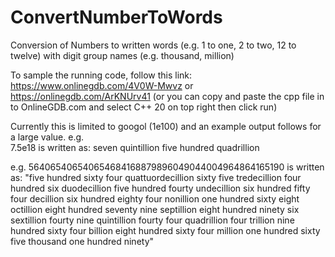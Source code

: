 # ConvertNumberToWords
Conversion of Numbers to written words (e.g. 1 to one, 2 to two, 12 to twelve) with digit group names (e.g. thousand, million)

To sample the running code, follow this link: https://www.onlinegdb.com/4V0W-Mwvz or https://onlinegdb.com/ArKNUrv41
(or you can copy and paste the cpp file in to OnlineGDB.com and select C++ 20 on top right then click run)

Currently this is limited to googol (1e100) and an example output follows for a large value.
e.g.  
7.5e18
is written as:
seven quintillion five hundred quadrillion

e.g. 
564065406540654684168879896049044004964864165190
is written as:
"five hundred sixty four quattuordecillion sixty five tredecillion four hundred six duodecillion
  five hundred fourty undecillion six hundred fifty four decillion six hundred eighty four nonillion
  one hundred sixty eight octillion eight hundred seventy nine septillion eight hundred ninety six sextillion
  fourty nine quintillion fourty four quadrillion four trillion nine hundred sixty four billion
  eight hundred sixty four million one hundred sixty five thousand one hundred ninety"



